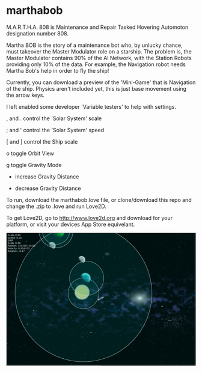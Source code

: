 # marthabob
M.A.R.T.H.A. 808 is Maintenance and Repair Tasked Hovering Automoton designation number 808.


Martha BOB is the story of a maintenance bot who, by unlucky chance, must takeover the Master Modulator role on a starship.
The problem is, the Master Modulator contains 90% of the AI Network, with the Station Robots providing only 10% of the data. 
For example, the Navigation robot needs Martha Bob's help in order to fly the ship!

Currently, you can download a preview of the 'Mini-Game' that is Navigation of the ship. Physics aren't included yet, this is 
just base movement using the arrow keys.

I left enabled some developer 'Variable testers' to help with settings.  

, and . control the 'Solar System' scale

; and ' control the 'Solar System' speed

[ and ] control the Ship scale

o toggle Orbit View

g toggle Gravity Mode

+ increase Gravity Distance 

- decrease Gravity Distance

To run, download the marthabob.love file, or clone/download this repo and change the .zip to .love and run Love2D.

To get Love2D, go to http://www.love2d.org and download for your platform, or visit your devices App Store equivelant.

![](screenshot.png?raw=true)
